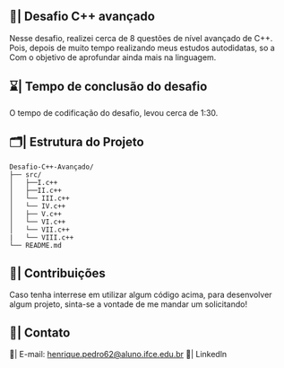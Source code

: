 ## 📄| Desafio C++ avançado

  Nesse desafio, realizei cerca de 8 questões de nível avançado de C++. Pois, depois de muito tempo realizando meus estudos autodidatas, so a Com o objetivo de aprofundar ainda mais na linguagem.

## ⌛| Tempo de conclusão do desafio

  O tempo de codificação do desafio, levou cerca de 1:30.



## 🗂️| Estrutura do Projeto 

```
Desafio-C++-Avançado/
├── src/
│   ├──I.c++
│   ├──II.c++
│   └── III.c++
│   └── IV.c++
│   ├── V.c++
│   └── VI.c++
│   └── VII.c++
|   └── VIII.c++
└── README.md

```

## 👥| Contribuições

Caso tenha interrese em utilizar algum código acima, para desenvolver algum projeto, sinta-se a vontade de me mandar um solicitando!
 
## 📧| Contato

   📩| E-mail: henrique.pedro62@aluno.ifce.edu.br
   📱| Linkedln
   
